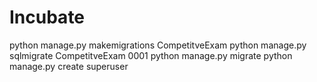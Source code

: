 # Incubate
python manage.py makemigrations CompetitveExam
python manage.py sqlmigrate CompetitveExam 0001
python manage.py migrate
python manage.py create superuser

